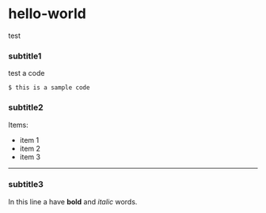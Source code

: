 # hello-world
test

### subtitle1
test a code
```
$ this is a sample code
```

### subtitle2
Items:
- item 1
- item 2
- item 3

---
### subtitle3
In this line a have **bold** and *italic* words.

